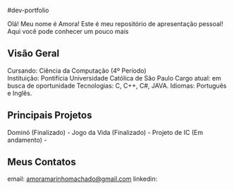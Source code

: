 #dev-portfolio

Olá! Meu nome é Amora!
Este é meu repositório de apresentação pessoal!
Aqui você pode conhecer um pouco mais

## Visão Geral
Cursando: Ciência da Computação (4º Período) <br/>
Instituição: Pontifícia Universidade Católica de São Paulo
Cargo atual: em busca de oportunidade
Tecnologias: C, C++, C#, JAVA.
Idiomas: Português e Inglês.

## Principais Projetos
Dominó (Finalizado) - 
Jogo da Vida (Finalizado) -
Projeto de IC (Em andamento) - 

## Meus Contatos
email: amoramarinhomachado@gmail.com
linkedin: 
